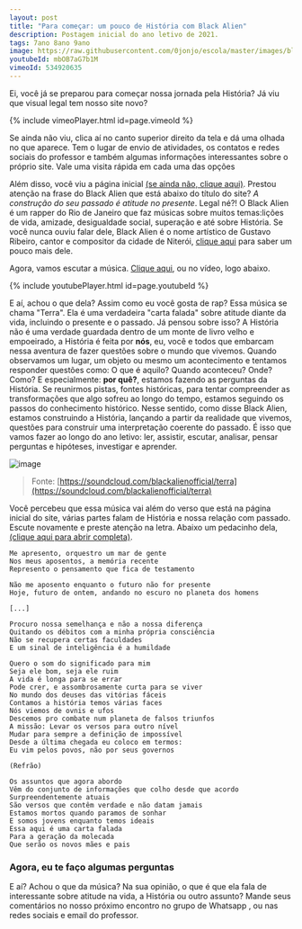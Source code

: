 ```yaml
---
layout: post
title: "Para começar: um pouco de História com Black Alien"
description: Postagem inicial do ano letivo de 2021.
tags: 7ano 8ano 9ano
image: https://raw.githubusercontent.com/0jonjo/escola/master/images/black-alien.jpg
youtubeId: mbOB7aG7b1M
vimeoId: 534920635
---
```


Ei, você já se preparou para começar nossa jornada pela História? Já viu que visual legal tem nosso site novo?

{% include vimeoPlayer.html id=page.vimeoId %}

Se ainda não viu, clica aí no canto superior direito da tela e dá uma olhada no que aparece. Tem o lugar de envio de atividades, os contatos e redes sociais do professor e também algumas informações interessantes sobre o próprio site. Vale uma visita rápida em cada uma das opções

Além disso, você viu a página inicial [(se ainda não, clique aqui)](https://0jonjo.github.io/escola/). Prestou atenção na frase do Black Alien que está abaixo do título do site? *A construção do seu passado é atitude no presente*. Legal né?! O Black Alien é um rapper do Rio de Janeiro que faz músicas sobre muitos temas:lições de vida, amizade, desigualdade social, superação e até sobre História. Se você nunca ouviu falar dele, Black Alien é o nome artístico de Gustavo Ribeiro, cantor e compositor da cidade de Niterói, [clique aqui](https://pt.wikipedia.org/wiki/Black_Alien) para saber um pouco mais dele. 

Agora, vamos escutar a música. [Clique aqui](https://www.youtube.com/watch?v=mbOB7aG7b1M), ou no vídeo, logo abaixo.

{% include youtubePlayer.html id=page.youtubeId %}

E aí, achou o que dela? Assim como eu você gosta de rap? Essa música se chama "Terra". Ela é uma verdadeira "carta falada" sobre atitude diante da vida, incluindo o presente e o passado. Já pensou sobre isso? A História não é uma verdade guardada dentro de um monte de livro velho e empoeirado, a História é feita por **nós**, eu, você e todos que embarcam nessa aventura de fazer questões sobre o mundo que vivemos. Quando observamos um lugar, um objeto ou mesmo um acontecimento e tentamos responder questões como: O que é aquilo? Quando aconteceu? Onde? Como? E especialmente: **por quê?**, estamos fazendo as perguntas da História. Se reunirmos pistas, fontes históricas, para tentar compreender as transformações que algo sofreu ao longo do tempo, estamos seguindo os passos do conhecimento histórico. Nesse sentido, como disse Black Alien, estamos construindo a História, lançando a partir da realidade que vivemos, questões para construir uma interpretação coerente do passado. É isso que vamos fazer ao longo do ano letivo: ler, assistir, escutar, analisar, pensar perguntas e hipóteses, investigar e aprender.


![image](https://user-images.githubusercontent.com/64807181/113641048-30328000-9653-11eb-8426-c9c8abc8a43e.png)
> Fonte: [https://soundcloud.com/blackalienofficial/terra](https://soundcloud.com/blackalienofficial/terra)


Você percebeu que essa música vai além do verso que está na página inicial do site, várias partes falam de História e nossa relação com passado. Escute novamente e preste atenção na letra. Abaixo um pedacinho dela, [(clique aqui para abrir completa)](https://www.letras.com/black-alien/terra/).

```
Me apresento, orquestro um mar de gente
Nos meus aposentos, a memória recente
Represento o pensamento que fica de testamento

Não me aposento enquanto o futuro não for presente
Hoje, futuro de ontem, andando no escuro no planeta dos homens

[...]

Procuro nossa semelhança e não a nossa diferença
Quitando os débitos com a minha própria consciência
Não se recupera certas faculdades
E um sinal de inteligência é a humildade

Quero o som do significado para mim
Seja ele bom, seja ele ruim
A vida é longa para se errar
Pode crer, e assombrosamente curta para se viver
No mundo dos deuses das vitórias fáceis
Contamos a história temos várias faces
Nós viemos de ovnis e ufos
Descemos pro combate num planeta de falsos triunfos
A missão: Levar os versos para outro nível
Mudar para sempre a definição de impossível
Desde a última chegada eu coloco em termos:
Eu vim pelos povos, não por seus governos

(Refrão)

Os assuntos que agora abordo
Vêm do conjunto de informações que colho desde que acordo
Surpreendentemente atuais
São versos que contêm verdade e não datam jamais
Estamos mortos quando paramos de sonhar
E somos jovens enquanto temos ideais
Essa aqui é uma carta falada
Para a geração da molecada
Que serão os novos mães e pais
```

### Agora, eu te faço algumas perguntas

E aí? Achou o que da música? Na sua opinião, o que é que ela fala de interessante sobre atitude na vida, a História ou outro assunto? Mande seus comentários no nosso próximo encontro no grupo de Whatsapp , ou nas redes sociais e email do professor.
